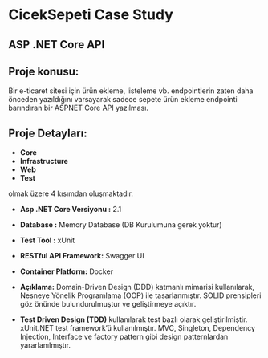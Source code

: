 # CicekSepeti Case Study
## ASP .NET Core API

## Proje konusu: 
Bir e-ticaret sitesi için ürün ekleme, listeleme vb. endpointlerin zaten daha önceden yazıldığını varsayarak sadece sepete ürün ekleme endpointi barındıran bir ASPNET Core API yazılması.

## Proje Detayları:
- **Core**
- **Infrastructure**
- **Web**
- **Test**

olmak üzere 4 kısımdan oluşmaktadır. 

- **Asp .NET Core Versiyonu :** 2.1
- **Database :** Memory Database (DB Kurulumuna gerek  yoktur)
- **Test Tool :** xUnit
- **RESTful API Framework:** Swagger UI
- **Container Platform:** Docker
- **Açıklama:** Domain-Driven Design (DDD) katmanlı mimarisi kullanılarak, Nesneye Yönelik Programlama (OOP) ile tasarlanmıştır. 
SOLID prensipleri göz önünde bulundurulmuştur ve geliştirmeye açıktır. 

- **Test Driven Design (TDD)** kullanılarak test bazlı olarak geliştirilmiştir. xUnit.NET test framework’ü kullanılmıştır.
MVC, Singleton, Dependency Injection, Interface ve factory pattern gibi design patternlardan yararlanılmıştır.
